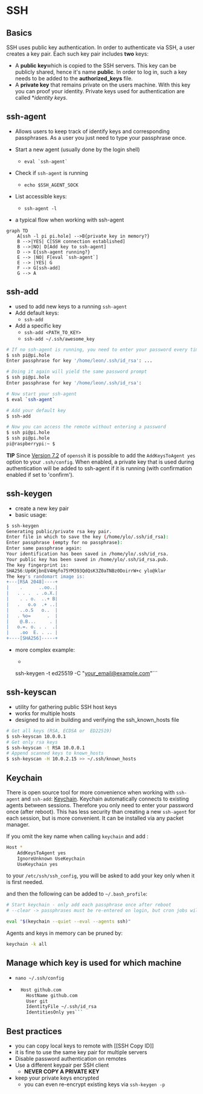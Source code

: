 # SSH

## Basics
SSH uses public key authentication. In order to authenticate via SSH, a user creates a key pair. Each such key pair includes **two** keys:

- A **public key**which is copied to the SSH servers. This key can be publicly shared, hence it's name **public**. In order to log in, such a key needs to be added to the **authorized_keys** file.
- A **private key** that remains private on the users machine. With this key you can proof your identity. Private keys used for authentication are called **identity keys*.



## ssh-agent
- Allows users to keep track of identify keys and corresponding passphrases. As a user you just need to type your passphrase once.
- Start a new agent (usually done by the login shell)
	- ``` eval `ssh-agent` ```
- Check if `ssh-agent` is running
	- `echo $SSH_AGENT_SOCK`
- List accessible keys:
	- `ssh-agent -l`

- a typical flow when working with ssh-agent

```mermaid
graph TD
    A[ssh -l pi pi.hole] -->B{private key in memory?}
    B -->|YES| C[SSH connection established]
    B -->|NO| D[Add key to ssh-agent]
    D --> E{ssh-agent running?}
    E --> |NO| F[eval `ssh-agent`]
    E --> |YES| G
    F --> G[ssh-add]
    G --> A
```


## ssh-add
- used to add new keys to a running `ssh-agent`
- Add default keys:
	- `ssh-add`
- Add a specific key
	- `ssh-add <PATH_TO_KEY>`
	- `ssh-add ~/.ssh/awesome_key`

```bash
# If no ssh-agent is running, you need to enter your password every time
$ ssh pi@pi.hole
Enter passphrase for key '/home/leon/.ssh/id_rsa': ...

# Doing it again will yield the same password prompt
$ ssh pi@pi.hole
Enter passphrase for key '/home/leon/.ssh/id_rsa':

# Now start your ssh-agent
$ eval `ssh-agent`

# Add your default key
$ ssh-add

# Now you can access the remote without entering a password
$ ssh pi@pi.hole
$ ssh pi@pi.hole
pi@raspberrypi:~ $
```


**TIP**
Since [Version 7.2](https://www.openssh.com/txt/release-7.2) of `openssh` it is possible to add the `AddKeysToAgent yes` option to your `.ssh/config`. When enabled, a private key that is used during authentication will be added to ssh-agent if it is running (with confirmation enabled if set to 'confirm').

## ssh-keygen
- create a new key pair
- basic usage:
```bash
$ ssh-keygen
Generating public/private rsa key pair.
Enter file in which to save the key (/home/ylo/.ssh/id_rsa): 
Enter passphrase (empty for no passphrase): 
Enter same passphrase again: 
Your identification has been saved in /home/ylo/.ssh/id_rsa.
Your public key has been saved in /home/ylo/.ssh/id_rsa.pub.
The key fingerprint is:
SHA256:Up6KjbnEV4Hgfo75YM393QdQsK3Z0aTNBz0DoirrW+c ylo@klar
The key's randomart image is:
+---[RSA 2048]----+
|    .      ..oo..|
|   . . .  . .o.X.|
|    . . o.  ..+ B|
|   .   o.o  .+ ..|
|    ..o.S   o..  |
|   . %o=      .  |
|    @.B...     . |
|   o.=. o. . .  .|
|    .oo  E. . .. |
+----[SHA256]-----+
```
- more complex example:
	- ```shell
	ssh-keygen -t ed25519 -C "your_email@example.com"```

## ssh-keyscan

- utility for gathering public SSH host keys
- works for multiple hosts
- designed to aid in building and verifying the ssh_known_hosts file

```bash
# Get all keys (RSA, ECDSA or  ED22519)
$ ssh-keyscan 10.0.0.1
# Get only rsa keys
$ ssh-keyscan -t RSA 10.0.0.1
# Append scanned keys to known_hosts
$ ssh-keyscan -H 10.0.2.15 >> ~/.ssh/known_hosts
```

## Keychain
There is open source tool for more convenience when working with `ssh-agent` and `ssh-add`: [Keychain](https://www.funtoo.org/Keychain). Keychain automatically connects to existing agents between sessions. Therefore you only need to enter your password once (after reboot). This has less security than creating a new `ssh-agent` for each session, but is more convenient. It can be installed via any packet manager.

If you omit the key name when calling `keychain` and add :

```bash
Host *
	AddKeysToAgent yes
	IgnoreUnknown UseKeychain
	UseKeychain yes
```

to your `/etc/ssh/ssh_config`, you will be asked to add your key only when it is first needed.

and then the following can be added to `~/.bash_profile`:

```bash
# Start keychain - only add each passphrase once after reboot
# --clear -> passphrases must be re-entered on login, but cron jobs will still have access to the unencrypted keys after the user logs out

eval "$(keychain --quiet --eval --agents ssh)"
```

Agents and keys in memory can be pruned by:

```bash
keychain -k all
```

## Manage which key is used for which machine
- `nano ~/.ssh/config`
- ```bash
	Host github.com
	  HostName github.com
	  User git
	  IdentityFile ~/.ssh/id_rsa
	  IdentitiesOnly yes```


## Best practices
- you can copy local keys to remote with [[SSH Copy ID]]
- it is fine to use the same key pair for multiple servers
- Disable password authentication on remotes
- Use a different keypair per SSH client
	- **NEVER COPY A PRIVATE KEY**
- keep your private keys encrypted
	- you can even re-encrypt existing keys via `ssh-keygen -p`